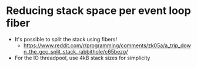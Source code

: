 <!-- TITLE: Scribbles -->
<!-- SUBTITLE: Simply various thoughts and ideas -->

# Reducing stack space per event loop fiber
* It's possible to split the stack using fibers!
	* https://www.reddit.com/r/programming/comments/zk05a/a_trip_down_the_gcc_split_stack_rabbithole/c65bezg/
* For the IO threadpool, use 4kB stack sizes for simplicity